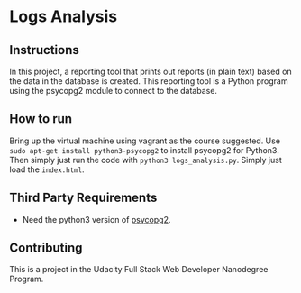 # Logs Analysis

## Instructions

In this project, a reporting tool that prints out reports (in plain text) based on the data in the database is created. This reporting tool is a Python program using the psycopg2 module to connect to the database.


## How to run

Bring up the virtual machine using vagrant as the course suggested. Use `sudo apt-get install python3-psycopg2` to install psycopg2 for Python3. Then simply just run the code with `python3 logs_analysis.py`. Simply just load the `index.html`.


## Third Party Requirements

- Need the python3 version of [psycopg2](https://github.com/psycopg/psycopg2).


## Contributing

This is a project in the Udacity Full Stack Web Developer Nanodegree Program.